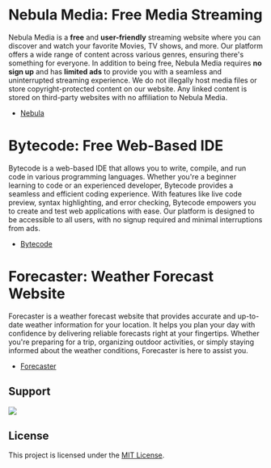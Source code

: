 # Nebula Media: Free Media Streaming

Nebula Media is a **free** and **user-friendly** streaming website where you can discover and watch your favorite Movies, TV shows, and more. Our platform offers a wide range of content across various genres, ensuring there's something for everyone. In addition to being free, Nebula Media requires **no sign up** and has **limited ads** to provide you with a seamless and uninterrupted streaming experience. We do not illegally host media files or store copyright-protected content on our website. Any linked content is stored on third-party websites with no affiliation to Nebula Media.

- [Nebula](https://byt3w1z4rd.github.io/Nebula)

# Bytecode: Free Web-Based IDE

Bytecode is a web-based IDE that allows you to write, compile, and run code in various programming languages. Whether you're a beginner learning to code or an experienced developer, Bytecode provides a seamless and efficient coding experience. With features like live code preview, syntax highlighting, and error checking, Bytecode empowers you to create and test web applications with ease. Our platform is designed to be accessible to all users, with no signup required and minimal interruptions from ads.

- [Bytecode](https://byt3w1z4rd.github.io/Bytecode)

# Forecaster: Weather Forecast Website

Forecaster is a weather forecast website that provides accurate and up-to-date weather information for your location. It helps you plan your day with confidence by delivering reliable forecasts right at your fingertips. Whether you're preparing for a trip, organizing outdoor activities, or simply staying informed about the weather conditions, Forecaster is here to assist you.

- [Forecaster](https://byt3w1z4rd.github.io/Forecaster)

## Support

<a href="https://www.buymeacoffee.com/BYT3W1Z4RD" target="_blank"><img src="https://img.buymeacoffee.com/button-api/?text=Donate%20To Byte Wizard&button_colour=121212&font_colour=ffffff&font_family=Inter&outline_colour=980fff&coffee_colour=980fff"></a>

## License

This project is licensed under the [MIT License](https://github.com/BYT3W1Z4RD/byt3w1z4rd.github.io/blob/main/LICENSE).
